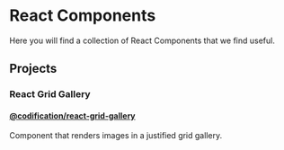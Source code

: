 # React Components

Here you will find a collection of React Components that we find useful.


## Projects

### React Grid Gallery

#### [@codification/react-grid-gallery](https://github.com/CodificationOrg/cutwater-react/tree/master/packages/react-grid-gallery/README.md)

Component that renders images in a justified grid gallery.